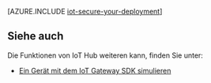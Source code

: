 <properties
 pageTitle="Sichere Ihre Bereitstellung IoT | Microsoft Azure"
 description="In diesem Artikel ausführlich erläutert, wie die Bereitstellung IoT secure"
 services="iot-hub"
 documentationCenter=""
 authors="YuriDio"
 manager="timlt"
 editor=""/>

<tags
 ms.service="iot-hub"
 ms.devlang="na"
 ms.topic="article"
 ms.tgt_pltfrm="na"
 ms.workload="na"
 ms.date="10/17/2016"
 ms.author="yurid"/>

[AZURE.INCLUDE [iot-secure-your-deployment](../../includes/iot-secure-your-deployment.md)]

## <a name="see-also"></a>Siehe auch

Die Funktionen von IoT Hub weiteren kann, finden Sie unter:

- [Ein Gerät mit dem IoT Gateway SDK simulieren][lnk-gateway]

[lnk-gateway]: iot-hub-linux-gateway-sdk-simulated-device.md